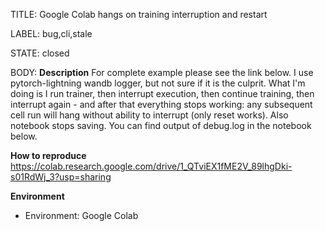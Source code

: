 TITLE:
Google Colab hangs on training interruption and restart

LABEL:
bug,cli,stale

STATE:
closed

BODY:
**Description**
For complete example please see the link below. I use pytorch-lightning wandb logger, but not sure if it is the culprit. What I'm doing is I run trainer, then interrupt execution, then continue training, then interrupt again - and after that everything stops working: any subsequent cell run will hang without ability to interrupt (only reset works). Also notebook stops saving. You can find output of debug.log in the notebook below.

**How to reproduce**
https://colab.research.google.com/drive/1_QTviEX1fME2V_89lhgDki-s01RdWj_3?usp=sharing

**Environment**
- Environment: Google Colab


